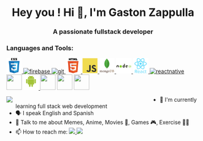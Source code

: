 <h1 align="center">Hey you ! Hi 👋, I'm Gaston Zappulla</h1>
<h3 align="center">A passionate fullstack developer</h3>

<h3 align="left">Languages and Tools:</h3>

<p align="left"> <a href="https://www.w3schools.com/css/" target="_blank"> <img src="https://raw.githubusercontent.com/devicons/devicon/master/icons/css3/css3-original-wordmark.svg" alt="css3" width="40" height="40"/> </a> <a href="https://firebase.google.com/" target="_blank"> <img src="https://www.vectorlogo.zone/logos/firebase/firebase-icon.svg" alt="firebase" width="40" height="40"/> </a> <a href="https://git-scm.com/" target="_blank"> <img src="https://www.vectorlogo.zone/logos/git-scm/git-scm-icon.svg" alt="git" width="40" height="40"/> </a> <a href="https://www.w3.org/html/" target="_blank"> <img src="https://raw.githubusercontent.com/devicons/devicon/master/icons/html5/html5-original-wordmark.svg" alt="html5" width="40" height="40"/> </a> <a href="https://developer.mozilla.org/en-US/docs/Web/JavaScript" target="_blank"> <img src="https://raw.githubusercontent.com/devicons/devicon/master/icons/javascript/javascript-original.svg" alt="javascript" width="40" height="40"/> </a> <a href="https://www.mongodb.com/" target="_blank"> <img src="https://raw.githubusercontent.com/devicons/devicon/master/icons/mongodb/mongodb-original-wordmark.svg" alt="mongodb" width="40" height="40"/> </a> <a href="https://nodejs.org" target="_blank"> <img src="https://raw.githubusercontent.com/devicons/devicon/master/icons/nodejs/nodejs-original-wordmark.svg" alt="nodejs" width="40" height="40"/> </a><!--  <a href="https://www.python.org" target="_blank"> <img src="https://raw.githubusercontent.com/devicons/devicon/master/icons/python/python-original.svg" alt="python" width="40" height="40"/> </a> --> <a href="https://reactjs.org/" target="_blank"> <img src="https://raw.githubusercontent.com/devicons/devicon/master/icons/react/react-original-wordmark.svg" alt="react" width="40" height="40"/> </a> <a href="https://reactnative.dev/" target="_blank"> <img src="https://reactnative.dev/img/header_logo.svg" alt="reactnative" width="40" height="40"/> </a><img src="https://cdn4.iconfinder.com/data/icons/logos-and-brands/512/288_Sass_logo-512.png" width="40" height="40"/> <a href="https://developer.android.com" target="_blank"> <img src="https://raw.githubusercontent.com/devicons/devicon/master/icons/android/android-original-wordmark.svg" alt="android" width="40" height="40"/> </a> <img src="https://cdn.discordapp.com/attachments/1019371264860770376/1057313923340193852/62c536ab3a321dd181302f81.png" width="40" height="40" /> <img src="https://cdn-icons-png.flaticon.com/512/5968/5968672.png" width="40" height="40" /> <img src="https://user-images.githubusercontent.com/38039349/60953119-d3c6f300-a2fc-11e9-9596-4978e5d52180.png" width="40" height="40" /> </p>


<img align="left" src="https://cdn.discordapp.com/attachments/1019371264860770376/1057316973597446285/Cross-platform_software-amico.png" heigth="400" width="400" />

- 🌱 I'm currently learning full stack web development
- 🗣️ I speak English and Spanish
- 💬 Talk to me about Memes, Anime, Movies 🎥, Games 🎮, Exercise 💪🏻
- 📫 How to reach me: <a href="https://www.linkedin.com/in/gaston-zappulla-172b1b240/"> <img src="https://cdn-icons-png.flaticon.com/512/3536/3536505.png" heigth="15" width="15" /> </a><a href="mailto:gastonzappullaryu@gmail.com">
<img src="https://cdn.discordapp.com/attachments/1019371264860770376/1057314600468611092/gmail.png" heigth="15" width="15" /> </a> 
